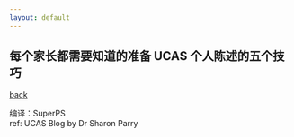 ```yaml
---
layout: default
---
```


## 每个家长都需要知道的准备 UCAS 个人陈述的五个技巧


[back](../)

编译：SuperPS<br>
ref: UCAS Blog by Dr Sharon Parry
